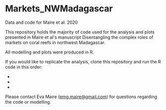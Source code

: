 # Markets_NWMadagascar
Data and code for Maire et al. 2020

This repository holds the majority of code used for the analysis and plots presented in Maire et al's manuscript Disentangling the complex roles of markets on coral reefs in northwest Madagascar.

All modelling and plots were produced in R. 

If you would like to replicate the analysis, clone this repository and run the R code in this order:

-
-
-

Please contact Eva Maire (emg.maire@gmail.com) for questions regarding the code or modelling.
